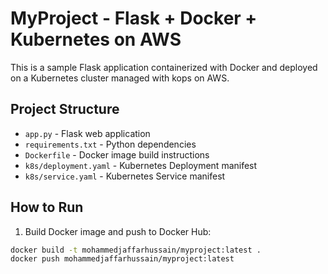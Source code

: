 # MyProject - Flask + Docker + Kubernetes on AWS

This is a sample Flask application containerized with Docker and deployed on a Kubernetes cluster managed with kops on AWS.

## Project Structure

- `app.py` - Flask web application
- `requirements.txt` - Python dependencies
- `Dockerfile` - Docker image build instructions
- `k8s/deployment.yaml` - Kubernetes Deployment manifest
- `k8s/service.yaml` - Kubernetes Service manifest

## How to Run

1. Build Docker image and push to Docker Hub:

```bash
docker build -t mohammedjaffarhussain/myproject:latest .
docker push mohammedjaffarhussain/myproject:latest

